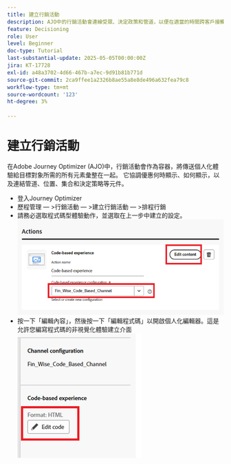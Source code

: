 ```yaml
---
title: 建立行銷活動
description: AJO中的行銷活動會連線受眾、決定政策和管道，以便在適當的時間跨客戶接觸點提供個人化優惠。
feature: Decisioning
role: User
level: Beginner
doc-type: Tutorial
last-substantial-update: 2025-05-05T00:00:00Z
jira: KT-17728
exl-id: a48a3702-4d66-467b-a7ec-9d91b81b771d
source-git-commit: 2ca9ffee1a2326b8ae55a8e8de496a632fea79c8
workflow-type: tm+mt
source-wordcount: '123'
ht-degree: 3%

---
```


# 建立行銷活動

在Adobe Journey Optimizer (AJO)中，行銷活動會作為容器，將傳送個人化體驗給目標對象所需的所有元素彙整在一起。 它協調優惠何時顯示、如何顯示，以及連結管道、位置、集合和決定策略等元件。

* 登入Journey Optimizer
* 歷程管理 — >行銷活動 — >建立行銷活動 — >排程行銷
* 請務必選取程式碼型體驗動作，並選取在上一步中建立的設定。
  ![建立行銷活動](assets/create-campaign.png)
* 按一下「編輯內容」，然後按一下「編輯程式碼」以開啟個人化編輯器。這是允許您編寫程式碼的非視覺化體驗建立介面
  ![edit-cbe_html](assets/edit_code_based_exp_html.png)
